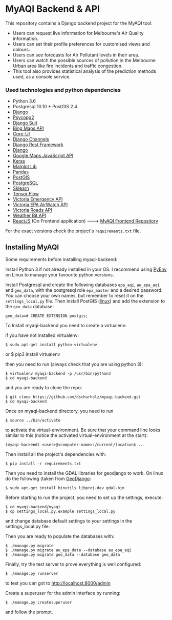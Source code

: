 # MyAQI Backend & API

This repository contains a Django backend project for the MyAQI tool:

 - Users can request live information for Melbourne's Air Quality information.
 - Users can set their profile preferences for customised views and colours.
 - Users can see forecasts for Air Pollutant levels in their area.
 - Users can watch the possible sources of pollution in the Melbourne Urban area like fire incidents and traffic congestion.
 - This tool also provides statistical analysis of the prediction methods used, as a console service.

### Used technologies and python dependencies

 - Python 3.6
 - Postgresql 10.10 + PostGIS 2.4
 - [Django](https://github.com/django/django)
 - [Psycopg2](https://github.com/psycopg/psycopg2)
 - [Django Suit](https://github.com/darklow/django-suit)
 - [Bing Maps API](http://dev.virtualearth.net/REST/v1/Traffic/Incidents/)
 - [Core-UI](https://coreui.io/)
 - [Django Channels](https://github.com/django/channels)
 - [Django Rest Framework](https://www.django-rest-framework.org/)
 - [Django](https://www.djangoproject.com/)
 - [Google Maps JavaScript API](https://www.djangoproject.com/)
 - [Keras](https://keras.io/)
 - [Matplot Lib](https://matplotlib.org/)
 - [Pandas](https://pandas.pydata.org/)
 - [PostGIS](https://www.djangoproject.com/)
 - [PostgreSQL](https://www.postgresql.org/)
 - [Sklearn](https://scikit-learn.org/stable/)
 - [Tensor Flow](https://www.tensorflow.org/)
 - [Victoria Emergency API](http://emergency.vic.gov.au/public/osom-geojson.json)
 - [Victoria EPA AirWatch API](http://sciwebsvc.epa.vic.gov.au/aqapi/)
 - [Victoria Roads API](https://traffic.vicroads.vic.gov.au/maps.js)
 - [Weather Bit API](https://api.weatherbit.io/v2.0/forecast/airquality)
 - [ReactJS](https://reactjs.org/) (On Frontend application) ---> [MyAQI Frontend Repository](https://www.github.com/dschurholz/myaqi-frontend.git)

For the exact versions check the project's `requirements.txt` file.

## Installing MyAQI

Some requirements before installing myaqi-backend:

Install Python 3 if not already installed in your OS. I recommend using [PyEnv](https://github.com/pyenv/pyenv) on Linux to manage your favourite python versions.

Install Postgresql and create the following databases `epa_aqi`, `au_epa_aqi` and `geo_data`, with the postgresql role `epa_master` and a desired password. You can choose your own names, but remember to reset it on the `settings_local.py` file. Then install PostGIS ([linux](https://www.mananpatel.in/postgis-installation-in-ubuntu-18-04-lts-bionic-beaver/)) and add the extension to the `geo_data` database:

    geo_data=# CREATE EXTENSION postgis;

To Install myaqi-backend you need to create a virtualenv:

if you have not installed virtualenv:

    $ sudo apt-get install python-virtualenv
or
    $ pip3 install virtualenv

then you need to run (always check that you are using python 3):

    $ virtualenv myaqi-backend -p /usr/bin/python3
    $ cd myaqi-backend

and you are ready to clone the repo:

    $ git clone https://github.com/dschurholz/myaqi-backend.git
    $ cd myaqi-backend

Once on myaqi-backend directory, you need to run

    $ source ../bin/activate

to activate the virtual-environment. Be sure that your command line looks similar to this (notice the activated virtual-environment at the start):

    (myaqi-backend) <user>@<computer-name>:/current/location$ ...

Then install all the project's dependencies with:

    $ pip install -r requirements.txt

Then you need to install the GDAL libraries for geodjango to work. On linux do the following (taken from [GeoDjango](https://docs.djangoproject.com/en/2.2/ref/contrib/gis/install/geolibs/):

    $ sudo apt-get install binutils libproj-dev gdal-bin

Before starting to run the project, you need to set up the settings, execute:

    $ cd myaqi-backend/myaqi
    $ cp settings_local.py.example settings_local.py

and change database default settings to your settings in the settings_local.py file.

Then you are ready to populate the databases with:

    $ ./manage.py migrate
    $ ./manage.py migrate au_epa_data --database au_epa_aqi
    $ ./manage.py migrate geo_data --database geo_data

Finally, try the test server to prove everything is well configured:

    $ ./manage.py runserver

to test you can got to [http://localhost:8000/admin](http://localhost:8000/admin)

Create a superuser for the admin interface by running:

    $ ./manage.py createsuperuser

and follow the prompt.
